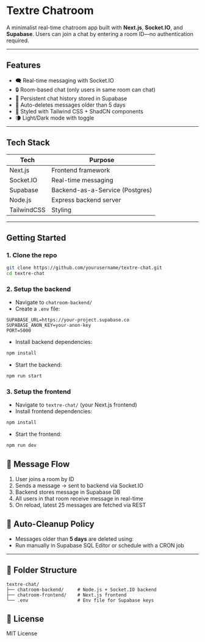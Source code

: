 # Textre Chatroom

A minimalist real-time chatroom app built with **Next.js**, **Socket.IO**, and **Supabase**. Users can join a chat by entering a room ID—no authentication required.

---

##  Features

- 🗨️ Real-time messaging with Socket.IO
- 🔒 Room-based chat (only users in same room can chat)
- 💾 Persistent chat history stored in Supabase
- 🧹 Auto-deletes messages older than 5 days
- 🎨 Styled with Tailwind CSS + ShadCN components
- 🌘 Light/Dark mode with toggle

---

##  Tech Stack

| Tech        | Purpose                          |
|-------------|----------------------------------|
| Next.js     | Frontend framework               |
| Socket.IO   | Real-time messaging              |
| Supabase    | Backend-as-a-Service (Postgres)  |
| Node.js     | Express backend server           |
| TailwindCSS | Styling                          |

---

##  Getting Started

### 1. Clone the repo

```bash
git clone https://github.com/yourusername/textre-chat.git
cd textre-chat
```

### 2. Setup the backend

- Navigate to `chatroom-backend/`
- Create a `.env` file:
```env
SUPABASE_URL=https://your-project.supabase.co
SUPABASE_ANON_KEY=your-anon-key
PORT=5000
```

- Install backend dependencies:
```bash
npm install
```

- Start the backend:
```bash
npm run start
```

### 3. Setup the frontend

- Navigate to `textre-chat/` (your Next.js frontend)
- Install frontend dependencies:
```bash
npm install
```

- Start the frontend:
```bash
npm run dev
```

## 💬 Message Flow

1. User joins a room by ID
2. Sends a message → sent to backend via Socket.IO
3. Backend stores message in Supabase DB
4. All users in that room receive message in real-time
5. On reload, latest 25 messages are fetched via REST



## 🧼 Auto-Cleanup Policy

- Messages older than **5 days** are deleted using:
- Run manually in Supabase SQL Editor or schedule with a CRON job

---

## 📁 Folder Structure

```
textre-chat/
├── chatroom-backend/     # Node.js + Socket.IO backend
├── chatroom-frontend/    # Next.js frontend
└── .env                  # Env file for Supabase keys
```

## 📜 License

MIT License 

